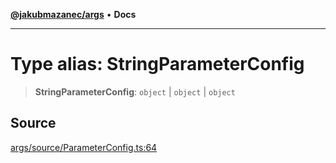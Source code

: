 [**@jakubmazanec/args**](../README.md) • **Docs**

---

# Type alias: StringParameterConfig

> **StringParameterConfig**: `object` \| `object` \| `object`

## Source

[args/source/ParameterConfig.ts:64](https://github.com/jakubmazanec/js-tools/blob/4653f1571319b3537b5a901a19e171562b7727e5/packages/args/source/ParameterConfig.ts#L64)
